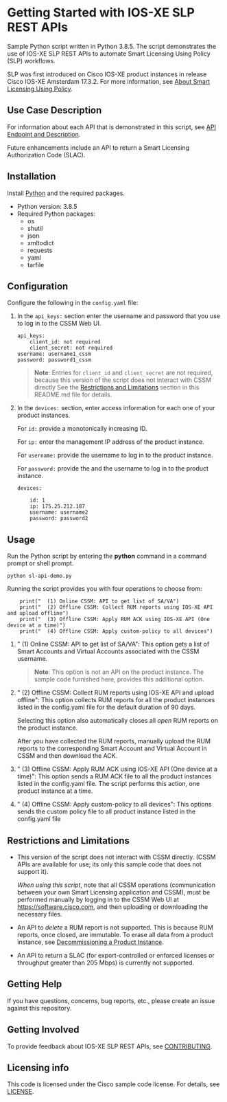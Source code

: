 # Getting Started with IOS-XE SLP REST APIs


Sample Python script written in Python 3.8.5. The script demonstrates the use of IOS-XE SLP REST APIs to automate Smart Licensing Using Policy (SLP) workflows.

SLP was first introduced on Cisco IOS-XE product instances in release Cisco IOS-XE Amsterdam 17.3.2. For more information, see [About Smart Licensing Using Policy](ios-xe-smart-licensing-api/intro.md#about-smart-licensing-using-policy).

## Use Case Description

For information about each API that is demonstrated in this script, see [API Endpoint and Description](ios-xe-smart-licensing-api/about-the-apis/api-endpoint-and-description).

Future enhancements include an API to return a Smart Licensing Authorization Code (SLAC).

## Installation

Install [Python](https://www.python.org/downloads/) and the required packages. 

* Python version: 3.8.5
* Required Python packages:
  * os
  * shutil
  * json
  * xmltodict
  * requests
  * yaml
  * tarfile
  

## Configuration


Configure the following in the ```config.yaml``` file: 

1. In the ```api_keys:``` section enter the username and password that you use to log in to the CSSM Web UI. 
	```
	api_keys:
      	client_id: not required
      	client_secret: not required
  	username: username1_cssm 
  	password: password1_cssm
	
	```
    
    >**Note**: Entries for ```client_id``` and ```client_secret``` are not required, because this version of the script does not interact with CSSM directly See the [Restrictions and Limitations](xe-sip-api-code/readme.md#restrictions-and-limitations) section in this README.md file for details.

2. In the ```devices:``` section, enter access information for each one of your product instances.  

	For ```id:``` provide a monotonically increasing ID.

	For ```ip:``` enter the management IP address of the product instance.

	For ```username:``` provide the username to log in to the product instance. 

	For ```password:``` provide the and the username to log in to the product instance. 

	```
    devices:
  
    	id: 1
    	ip: 175.25.212.187
    	username: username2
    	password: password2
	```


## Usage

Run the Python script by entering the **python** command in a command prompt or shell prompt. 

```
python sl-api-demo.py
``` 

Running the script provides you with four operations to choose from:
```
    print("  (1) Online CSSM: API to get list of SA/VA")
    print("  (2) Offline CSSM: Collect RUM reports using IOS-XE API and upload offline")
    print("  (3) Offline CSSM: Apply RUM ACK using IOS-XE API (One device at a time)")
    print("  (4) Offline CSSM: Apply custom-policy to all devices")
```
1. "  (1) Online CSSM: API to get list of SA/VA": This option gets a list of Smart Accounts and Virtual Accounts associated with the CSSM username.
   >**Note**: This option is not an API on the product instance.  The sample code furnished here, provides this additional option. 

2. "  (2) Offline CSSM: Collect RUM reports using IOS-XE API and upload offline":  This option collects RUM reports for all the product instances listed in the config.yaml file for the default duration of 90 days.
   
   Selecting this option also automatically closes all _open_ RUM reports on the product instance.
   
   After you have collected the RUM reports, manually upload the RUM reports to the corresponding Smart Account and Virtual Account in CSSM and then download the ACK.

3. "  (3) Offline CSSM: Apply RUM ACK using IOS-XE API (One device at a time)": This option sends a RUM ACK file to all the product instances listed in the config.yaml file. The script performs this action, one product instance at a time. 
4. "  (4) Offline CSSM: Apply custom-policy to all devices": This options sends the custom policy file to all product instance listed  in the config.yaml file



## Restrictions and Limitations

* This version of the script does not interact with CSSM directly. (CSSM APIs are available for use;  its only this sample code that does not support it).

	_When using this script_, note that all CSSM operations (communication between your own Smart Licensing application and CSSM),  must be performed manually by logging in to the CSSM Web UI at https://software.cisco.com,  and then uploading or downloading the necessary files.
    

* An API to _delete_ a RUM report is not supported. This is because RUM reports, once closed, are immutable. To erase all data from a product instance, see [Decommissioning a Product Instance](ios-xe-smart-licensing-api/workflows.md#decommissioning-a-product-instance).

* An API to return a SLAC (for export-controlled or enforced licenses or throughput greater than 205 Mbps) is currently not supported.


## Getting Help

If you have questions, concerns, bug reports, etc., please create an issue against this repository.

## Getting Involved

To provide feedback about IOS-XE SLP REST APIs,  see [CONTRIBUTING](./CONTRIBUTING.md).

## Licensing info

This code is licensed under the Cisco sample code license. For details, see [LICENSE](LICENSE.md).
